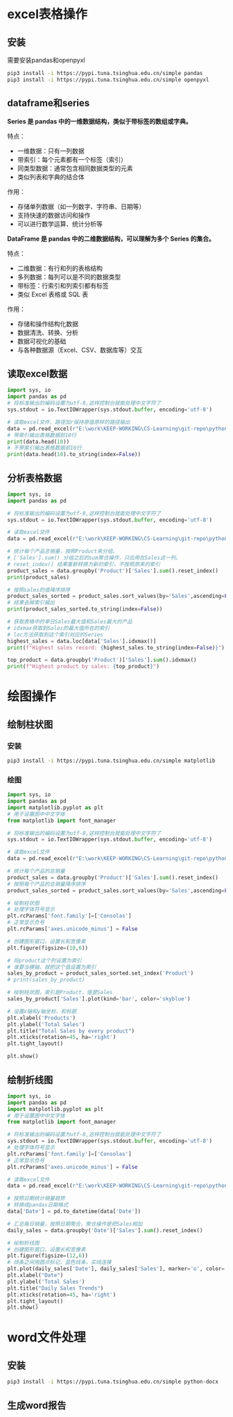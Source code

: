 # excel表格操作

## 安装

需要安装pandas和openpyxl

~~~sh
pip3 install -i https://pypi.tuna.tsinghua.edu.cn/simple pandas
pip3 install -i https://pypi.tuna.tsinghua.edu.cn/simple openpyxl
~~~

## dataframe和series

**Series 是 pandas 中的一维数据结构，类似于带标签的数组或字典。**

特点：

- 一维数据：只有一列数据
- 带索引：每个元素都有一个标签（索引）
- 同类型数据：通常包含相同数据类型的元素
- 类似列表和字典的结合体

作用：

- 存储单列数据（如一列数字、字符串、日期等）
- 支持快速的数据访问和操作
- 可以进行数学运算、统计分析等

**DataFrame 是 pandas 中的二维数据结构，可以理解为多个 Series 的集合。**

特点：

- 二维数据：有行和列的表格结构
- 多列数据：每列可以是不同的数据类型
- 带标签：行索引和列索引都有标签
- 类似 Excel 表格或 SQL 表

作用：

- 存储和操作结构化数据
- 数据清洗、转换、分析
- 数据可视化的基础
- 与各种数据源（Excel、CSV、数据库等）交互

## 读取excel数据

~~~python
import sys, io
import pandas as pd
# 将标准输出的编码设置为utf-8,这样控制台就能处理中文字符了
sys.stdout = io.TextIOWrapper(sys.stdout.buffer, encoding='utf-8')

# 读取excel文件，路径加r保持原值原样的路径输出
data = pd.read_excel(r"E:\work\KEEP-WORKING\CS-Learning\git-repo\python-operation-scripts\python-data-ai\sales_data.xlsx")
# 带索引输出表格数据前10行
print(data.head(10))
# 不带索引输出表格数据前10行
print(data.head(10).to_string(index=False))
~~~

## 分析表格数据

~~~python
import sys, io
import pandas as pd

# 将标准输出的编码设置为utf-8,这样控制台就能处理中文字符了
sys.stdout = io.TextIOWrapper(sys.stdout.buffer, encoding='utf-8')

# 读取excel文件
data = pd.read_excel(r"E:\work\KEEP-WORKING\CS-Learning\git-repo\python-operation-scripts\python-data-ai\sales_data.xlsx")

# 统计每个产品总销量，按照Product来分组。
# ['Sales'].sum() 分组之后的sum聚合操作，只应用在Sales这一列。
# reset_index() 结果重新转换为新的索引，不按照原来的索引
product_sales = data.groupby('Product')['Sales'].sum().reset_index()
print(product_sales)

# 按照sales的值降序排序
product_sales_sorted = product_sales.sort_values(by='Sales',ascending=False)
# 结果去掉索引输出
print(product_sales_sorted.to_string(index=False))

# 获取表格中的单日Sales最大值和Sales最大的产品
# idxmax获取到Sales的最大值所在的索引
# loc方法获取到这个索引对应的Series
highest_sales = data.loc[data['Sales'].idxmax()]
print(f"Highest sales record: {highest_sales.to_string(index=False)}")

top_product = data.groupby('Product')['Sales'].sum().idxmax()
print(f"Highest product by sales: {top_product}")
~~~

# 绘图操作

## 绘制柱状图

### 安装

~~~sh
pip3 install -i https://pypi.tuna.tsinghua.edu.cn/simple matplotlib
~~~

### 绘图

~~~python
import sys, io
import pandas as pd
import matplotlib.pyplot as plt
# 用于设置图中中文字体
from matplotlib import font_manager

# 将标准输出的编码设置为utf-8,这样控制台就能处理中文字符了
sys.stdout = io.TextIOWrapper(sys.stdout.buffer, encoding='utf-8')

# 读取excel文件
data = pd.read_excel(r"E:\work\KEEP-WORKING\CS-Learning\git-repo\python-operation-scripts\python-data-ai\sales_data.xlsx")

# 统计每个产品的总销量
product_sales = data.groupby('Product')['Sales'].sum().reset_index()
# 按照每个产品的总销量降序排序
product_sales_sorted = product_sales.sort_values(by='Sales',ascending=False)

# 绘制柱状图
# 处理字体符号显示
plt.rcParams['font.family']=['Consolas']
# 正常显示负号
plt.rcParams['axes.unicode_minus'] = False

# 创建图形窗口，设置长和宽像素
plt.figure(figsize=(10,6))

# 将product这个列设置为索引
# 谁要当横轴，就把这个值设置为索引
sales_by_product = product_sales_sorted.set_index('Product')
# print(sales_by_product)

# 绘制柱状图，索引是Product，值是Sales
sales_by_product['Sales'].plot(kind='bar', color='skyblue')

# 设置x轴和y轴坐标，和标题
plt.xlabel('Products')
plt.ylabel('Total Sales')
plt.title("Total Sales by every product")
plt.xticks(rotation=45, ha='right')
plt.tight_layout()

plt.show()
~~~

## 绘制折线图

~~~python
import sys, io
import pandas as pd
import matplotlib.pyplot as plt
# 用于设置图中中文字体
from matplotlib import font_manager

# 将标准输出的编码设置为utf-8,这样控制台就能处理中文字符了
sys.stdout = io.TextIOWrapper(sys.stdout.buffer, encoding='utf-8')
# 处理字体符号显示
plt.rcParams['font.family']=['Consolas']
# 正常显示负号
plt.rcParams['axes.unicode_minus'] = False

# 读取excel文件
data = pd.read_excel(r"E:\work\KEEP-WORKING\CS-Learning\git-repo\python-operation-scripts\python-data-ai\sales_data.xlsx")

# 按照日期统计销量趋势
# 转换成pandas日期格式
data['Date'] = pd.to_datetime(data['Date'])

# 汇总每日销量，按照日期聚合，聚合操作是把Sales相加
daily_sales = data.groupby('Date')['Sales'].sum().reset_index()

# 绘制折线图
# 创建图形窗口，设置长和宽像素
plt.figure(figsize=(12,6))
# 线条之间用圆点标记，蓝色线条，实线连接
plt.plot(daily_sales['Date'], daily_sales['Sales'], marker='o', color='blue', linestyle='-')
plt.xlabel("Date")
plt.ylabel('Total Sales')
plt.title("Daily Sales Trends")
plt.xticks(rotation=45, ha='right')
plt.tight_layout()
plt.show()
~~~

# word文件处理

## 安装

~~~sh
pip3 install -i https://pypi.tuna.tsinghua.edu.cn/simple python-docx
~~~

## 生成word报告

~~~python

